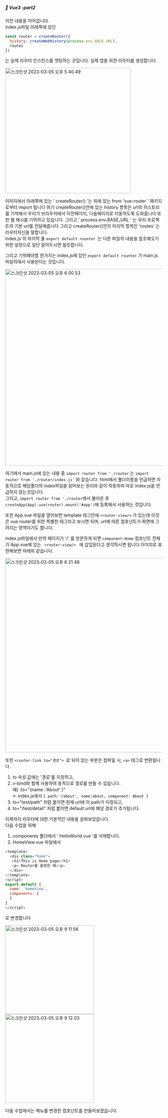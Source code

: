 ##### :cactus: Vue3 -part2

이전 내용을 이어갑니다.  
index.js파일 아래쪽에 있던 
``` javascript 
const router = createRouter({
  history: createWebHistory(process.env.BASE_URL),
  routes
})
```
는 실제 라우터 인스턴스를 셋팅하는 곳입니다. 실제 앱을 위한 라우터를 생성합니다.  


<img width="401" alt="스크린샷 2023-03-05 오후 5 40 49" src="https://user-images.githubusercontent.com/48478079/222950632-a66e4ba0-799b-4353-b92e-f4ede8b077e8.png">

이미지에서 아래쪽에 있는 ' createRouter() '는 위에 있는 from 'vue-router ' 패키지로부터 import 됩니다
여기 createRouter()안에 있는 history 항목은 url의 히스토리를 기억해서 우리가 브라우저에서 이전페이지, 다음페이지로 이동하도록 도와줍니다 또한 웹 해시를 기억하고 있습니다. 그리고 ' process.env.BASE_URL ' 는 우리 프로젝트의 기본 url를 전달해줍니다
그리고 createRouter()안의 마지막 항목인 'routes' 는 라우터자신을 말합니다.   
index.js 의 마지막 줄 ```export default rounter ```는 다른 파일의 내용을 참조해오기 위한 설정으로 일단 알아두시면 될듯합니다. 

그리고 기억해야할 한가지는 index.js에 있던 ``` export default rounter ``` 가 main.js 파일의에서 사용된다는 것입니다. 

<img width="628" alt="스크린샷 2023-03-05 오후 6 00 53" src="https://user-images.githubusercontent.com/48478079/222951469-6f899a3d-6a99-4b0e-9dbd-e5322b7a8bd1.png">

여기에서 main.js에 있는 내용 중 
``` import router from './router ``` 는 ``` import router from './router/index.js' ``` 와 같습니다. html에서 폴더이름을 언급하면 자동적으로 해당폴더의 index파일을 읽어보는 원리와 같이 작동하여 따로 index.js을 언급하지 않는것입니다.  
그리고, 
``` import router from './router ```에서 불러온 후 ``` createApp(App).use(router).mount('#app') ```에 등록해서 사용하는 것입니다. 

또한 App.vue 파일을 열어보면 template 태그안에 ``` <router-view/> ``` 가 있는데 이것은 vue router를 위한 특별한 태그라고 보시면 되며, url에 따른 컴포넌트가 화면에 그려지는 영역이기도 합니다. 

index.js파일에서 만약 페이지가 '/' 를 방문하게 되면 ``` component:Home ``` 컴포넌트 전체가 App.vue에 있는 ```  <router-view/>  ``` 에 삽입된다고 생각하시면 됩니다  이미지로 표현해보면 아래와 같습니다.  

<img width="621" alt="스크린샷 2023-03-05 오후 6 21 48" src="https://user-images.githubusercontent.com/48478079/222952456-cb42dcf0-05b2-4989-b3f9-0b35488ba3e8.png">   

또한 ```<router-link to="경로"> ```로 되어 있는 부분은  컴파일 시, ``` <a> ``` 태그로 변환됩니다.   
1) to 속성 값에는 '경로'를 지정하고,    
2) v-bind와 함께 사용하여 동적으로 경로를 만들 수 있습니다.  
   예) :to="{name :'About' }"  
   <- index.js에서 ``` { path:'/about', name:about, component: About } ```  
3) to="test/path" 처럼 붙이면 현재 url에 이 path가 지정되고,   
4) to="/test/detail" 처럼 붙이면 default url에 해당 경로가 추가됩니다.  


이제까지 라우터에 대한 기본적인 내용을 살펴보았습니다.   
다음 수업을 위해    
1) components 폴더에서 ' HelloWorld.vue '를 삭제합니다.   
2) HomeView.vue 파일에서  
``` javascript
<template>
  <div class="home">
   <h1>This is Home page</h1>
   <p> Router를 활용한 예</p>
  </div>
</template>
<script>
export default {
  name: 'HomeView',
  components: {
  }
}
</script>
``` 
로 변경합니다 

<img width="284" alt="스크린샷 2023-03-05 오후 9 11 56" src="https://user-images.githubusercontent.com/48478079/222959748-df25c78f-2160-4ed0-b021-bbece14235e7.png"><img width="284" alt="스크린샷 2023-03-05 오후 9 12 03" src="https://user-images.githubusercontent.com/48478079/222959763-79b052d1-8c54-4212-8eef-0392f67117f2.png">


다음 수업에서는 메뉴를 변경한 컴포넌트를 만들어보겠습니다. 

